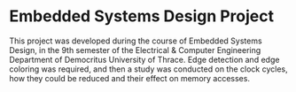 # Embedded Systems Design Project
This project was developed during the course of Embedded Systems Design, in the 9th semester of the Electrical &amp; Computer Engineering Department of Democritus University of Thrace. Edge detection and edge coloring was required, and then a study was conducted on the clock cycles, how they could be reduced and their effect on memory accesses.
